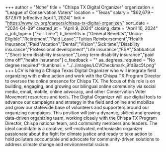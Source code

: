 +++
author = "None"
title = "Chispa TX Digital Organizer"
organization = "League of Conservation Voters"
location = "Texas"
salary = "$62,679 – $77,679 (effective April 1, 2024)"
link = "https://www.lcv.org/careers/chispa-tx-digital-organizer/"
sort_date = "2024-04-09"
created_at = "April 9, 2024"
closing_date = "April 10, 2024"
a_job_type = ["Full Time"]
b_benefits = ["General Benefits","Union-Eligible","Retirement","Paid Leave","Tuition Reimbursement","Health Insurance","Paid Vacation","Dental","Vision","Sick time","Disability insurance","Professional development","Life insurance","FSA","Sabbatical ","Short-term disability insurance","Long-term disability insurance","paid time off","health insurance"]
c_feedback = ""
aa_degrees_required = "No degree required"
thumbnail = "../../images/LCVCheckmark_9fd8ac5f.png"
+++
LCV is hiring a Chispa Texas Digital Organizer who will integrate field organizing with online action and work with the Chispa TX Program Director to oversee the online presence for Chispa TX. The focus of this role is on building, engaging, and growing our bilingual online community via social media, email, mobile, online advocacy, and other Conservation Voter Movement resources and tools. The Digital Organizer will use digital tools to advance our campaigns and strategy in the field and online and mobilize and grow our statewide base of volunteers and supporters around our organizing campaigns. This position will join a dynamic, skilled and growing data-driven organizing team, working closely with the Chispa TX Program Director, Chispa national team, and community members and leaders. The ideal candidate is a creative, self-motivated, enthusiastic organizer passionate about the fight for climate justice and ready to take action to hold polluters accountable and advocate for community-driven solutions to address climate change and environmental racism.